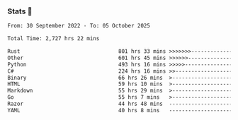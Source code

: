 ### Stats 👋
<!--START_SECTION:waka-->

```txt
From: 30 September 2022 - To: 05 October 2025

Total Time: 2,727 hrs 22 mins

Rust                               801 hrs 33 mins >>>>>>>------------------   29.39 %
Other                              601 hrs 45 mins >>>>>>-------------------   22.06 %
Python                             493 hrs 16 mins >>>>>--------------------   18.09 %
C#                                 224 hrs 16 mins >>-----------------------   08.22 %
Binary                             66 hrs 26 mins  >------------------------   02.44 %
HTML                               59 hrs 10 mins  >------------------------   02.17 %
Markdown                           55 hrs 29 mins  >------------------------   02.03 %
Go                                 55 hrs 7 mins   >------------------------   02.02 %
Razor                              44 hrs 48 mins  -------------------------   01.64 %
YAML                               40 hrs 8 mins   -------------------------   01.47 %
```

<!--END_SECTION:waka-->

<!--
**buhaytza2005/buhaytza2005** is a ✨ _special_ ✨ repository because its `README.md` (this file) appears on your GitHub profile.

Here are some ideas to get you started:

- 🔭 I’m currently working on ...
- 🌱 I’m currently learning ...
- 👯 I’m looking to collaborate on ...
- 🤔 I’m looking for help with ...
- 💬 Ask me about ...
- 📫 How to reach me: ...
- 😄 Pronouns: ...
- ⚡ Fun fact: ...
-->


